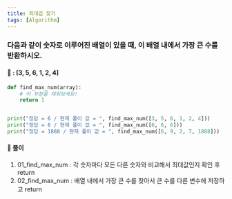 ```yaml
---
title: 최대값 찾기
tags: [Algorithm]
---
```


### 다음과 같이 숫자로 이루어진 배열이 있을 때, 이 배열 내에서 가장 큰 수를 반환하시오.
#### 📌 : [3, 5, 6, 1, 2, 4]
``` python
def find_max_num(array):
    # 이 부분을 채워보세요!
    return 1


print("정답 = 6 / 현재 풀이 값 = ", find_max_num([3, 5, 6, 1, 2, 4]))
print("정답 = 6 / 현재 풀이 값 = ", find_max_num([6, 6, 6]))
print("정답 = 1888 / 현재 풀이 값 = ", find_max_num([6, 9, 2, 7, 1888]))
```

#### 📌 풀이
1. 01_find_max_num : 각 숫자마다 모든 다른 숫자와 비교해서 최대값인지 확인 후 return
2. 02_find_max_num : 배열 내에서 가장 큰 수를 찾아서 큰 수를 다른 변수에 저장하고 return